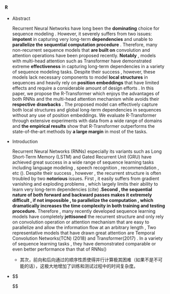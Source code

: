 #### R

- Abstract

  Recurrent Neural Networks have long been the **dominating** choice for sequence modeling . However, it  severely suffers from two issues: **impotent** in capturing very long-term **dependencies** and unable to **parallelize the sequential computation procedure** . Therefore, many non-recurrent sequence models that **are built on**  convolution and attention operations have been proposed recently. **Notably** , models with multi-head attention such as Transformer have demonstrated extreme **effectiveness** in capturing long-term dependencies in a variety of sequence modeling tasks. Despite their success , however, these models lack necessary components to model **local structures** in sequences and heavily rely on **position embeddings** that have limited effects and require a considerable amount of design efforts . In this paper, we propose the R-Transformer which enjoys the advantages of both RNNs and the multi-head attention mechanism while avoids their **respective** **drawbacks** . The proposed model can effectively capture both local structures and global long-term dependencies in sequences without any use of position embeddings. We evaluate R-Transformer through extensive experiments with data from a wide range of domains and **the empirical results** show that R-Transformer outperforms the state-of-the-art methods by **a large margin** in most of the tasks.

- Introduction

  Recurrent Neural Networks (RNNs) especially its variants such as Long Short-Term Memory (LSTM) and Gated Recurrent Unit (GRU) have achieved great success in a wide range of sequence learning tasks including language modeling , speech recognition , recommendation , etc (). Despite their success , however , the recurrent structure is often troubled by two **notorious** issues. First , it easily suffers from gradient vanishing and exploding problems , which largely limits their ability to learn very long-term dependencies (cite) .**Second , the sequential nature of both forward and backward passes makes it extremely difficult , if not impossible , to parallelize the computation , which dramatically increases the time complexity in  both training and testing procedure.** Therefore , many recently developed sequence learning models have completely **jettisoned** the recurrent structure and only rely on convolution operation or attention mechanism that are easy to parallelize and allow the information flow  at  an arbitrary length , Two representative models that have drawn great attention are Temporal Convolution Networks(TCN) (2018) and Transformer(2017) . In a variety of sequence learning tasks , they have demonstrated comparable or even better performance than that of RNNs()

  - 其次，前向和后向通过的顺序性质使得并行计算极其困难（如果不是不可能的话），这极大地增加了训练和测试过程中的时间复杂度。

- $$
  
  $$
